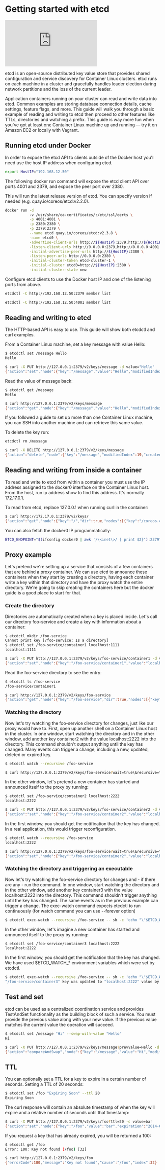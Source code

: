 # Getting started with etcd

![Origin Link](https://coreos.com/etcd/docs/latest/getting-started-with-etcd.html)

etcd is an open-source distributed key value store that provides shared
configuration and service discovery for Container Linux clusters. etcd runs on
each machine in a cluster and gracefully handles leader election during network
partitions and the loss of the current leader.

Application containers running on your cluster can read and write data into
etcd. Common examples are storing database connection details, cache settings,
feature flags, and more. This guide will walk you through a basic example of
reading and writing to etcd then proceed to other features like TTLs,
directories and watching a prefix. This guide is way more fun when you've got at
least one Container Linux machine up and running — try it on Amazon EC2 or
locally with Vagrant.

## Running etcd under Docker

In order to expose the etcd API to clients outside of the Docker host you'll
need use the host IP address when configuring etcd.

```bash
export HostIP="192.168.12.50"
```

The following docker run command will expose the etcd client API over ports 4001
and 2379, and expose the peer port over 2380.

This will run the latest release version of etcd. You can specify version if
needed (e.g. quay.io/coreos/etcd:v2.2.0).

```bash
docker run -d
           -v /usr/share/ca-certificates/:/etc/ssl/certs \
           -p 4001:4001 \
           -p 2380:2380 \
           -p 2379:2379 \
           --name etcd quay.io/coreos/etcd:v2.3.8 \
           -name etcd0 \
           -advertise-client-urls http://${HostIP}:2379,http://${HostIP}:4001 \
           -listen-client-urls http://0.0.0.0:2379,http://0.0.0.0:4001 \
           -initial-advertise-peer-urls http://${HostIP}:2380 \
           -listen-peer-urls http://0.0.0.0:2380 \
           -initial-cluster-token etcd-cluster-1 \
           -initial-cluster etcd0=http://${HostIP}:2380 \
           -initial-cluster-state new
```

Configure etcd clients to use the Docker host IP and one of the listening ports
from above.

```bash
etcdctl -C http://192.168.12.50:2379 member list

etcdctl -C http://192.168.12.50:4001 member list
```

## Reading and writing to etcd

The HTTP-based API is easy to use. This guide will show both etcdctl and curl
examples.

From a Container Linux machine, set a key message with value Hello:

```bash
$ etcdctl set /message Hello
Hello
```

```bash
$ curl -X PUT http://127.0.0.1:2379/v2/keys/message -d value="Hello"
{"action":"set","node":{"key":"/message","value":"Hello","modifiedIndex":4,"createdIndex":4}}
```

Read the value of message back:

```bash
$ etcdctl get /message
Hello
```

```bash
$ curl http://127.0.0.1:2379/v2/keys/message
{"action":"get","node":{"key":"/message","value":"Hello","modifiedIndex":4,"createdIndex":4}}
```

If you followed a guide to set up more than one Container Linux machine, you can
SSH into another machine and can retrieve this same value.

To delete the key run:

```bash
etcdctl rm /message
```

```bash
$ curl -X DELETE http://127.0.0.1:2379/v2/keys/message
{"action":"delete","node":{"key":"/message","modifiedIndex":19,"createdIndex":4}}
```

## Reading and writing from inside a container

To read and write to etcd from within a container you must use the IP address
assigned to the docker0 interface on the Container Linux host. From the host,
run ip address show to find this address. It's normally 172.17.0.1.

To read from etcd, replace 127.0.0.1 when running curl in the container:

```bash
$ curl http://172.17.0.1:2379/v2/keys/
{"action":"get","node":{"key":"/","dir":true,"nodes":[{"key":"/coreos.com","dir":true,"modifiedIndex":4,"createdIndex":4}]}}
```

You can also fetch the docker0 IP programmatically:

```bash
ETCD_ENDPOINT="$(ifconfig docker0 | awk '/\<inet\>/ { print $2}'):2379"
```

## Proxy example

Let's pretend we're setting up a service that consists of a few containers that
are behind a proxy container. We can use etcd to announce these containers when
they start by creating a directory, having each container write a key within
that directory and have the proxy watch the entire directory. We're going to
skip creating the containers here but the docker guide is a good place to start
for that.

### Create the directory

Directories are automatically created when a key is placed inside. Let's call
our directory foo-service and create a key with information about a container:

```bash
$ etcdctl mkdir /foo-service
Cannot print key [/foo-service: Is a directory]
$ etcdctl set /foo-service/container1 localhost:1111
localhost:1111
```

```bash
$ curl -X PUT http://127.0.0.1:2379/v2/keys/foo-service/container1 -d value="localhost:1111"
{"action":"set","node":{"key":"/foo-service/container1","value":"localhost:1111","modifiedIndex":17,"createdIndex":17}}
```

Read the foo-service directory to see the entry:

```bash
$ etcdctl ls /foo-service
/foo-service/container1
```

```bash
$ curl http://127.0.0.1:2379/v2/keys/foo-service
{"action":"get","node":{"key":"/foo-service","dir":true,"nodes":[{"key":"/foo-service/container1","value":"localhost:1111","modifiedIndex":17,"createdIndex":17}],"modifiedIndex":17,"createdIndex":17}}
```

### Watching the directory

Now let's try watching the foo-service directory for changes, just like our
proxy would have to. First, open up another shell on a Container Linux host in
the cluster. In one window, start watching the directory and in the other
window, add another key container2 with the value localhost:2222 into the
directory. This command shouldn't output anything until the key has changed.
Many events can trigger a change, including a new, updated, deleted or expired
key.

```bash
$ etcdctl watch --recursive /foo-service
```

```bash
$ curl http://127.0.0.1:2379/v2/keys/foo-service?wait=true\&recursive=true
```

In the other window, let's pretend a new container has started and announced
itself to the proxy by running:

```bash
$ etcdctl set /foo-service/container2 localhost:2222
localhost:2222
```

```bash
$ curl -X PUT http://127.0.0.1:2379/v2/keys/foo-service/container2 -d value="localhost:2222"
{"action":"set","node":{"key":"/foo-service/container2","value":"localhost:2222","modifiedIndex":23,"createdIndex":23}}
```

In the first window, you should get the notification that the key has changed.
In a real application, this would trigger reconfiguration.

```bash
$ etcdctl watch --recursive /foo-service
localhost:2222
```

```bash
$ curl http://127.0.0.1:2379/v2/keys/foo-service?wait=true\&recursive=true
{"action":"set","node":{"key":"/foo-service/container2","value":"localhost:2222","modifiedIndex":23,"createdIndex":23}}
```

### Watching the directory and triggering an executable

Now let's try watching the foo-service directory for changes and - if there are
any - run the command. In one window, start watching the directory and in the
other window, add another key container3 with the value localhost:2222 into the
directory. This command shouldn't trigger anything until the key has changed.
The same events as in the previous example can trigger a change. The exec-watch
command expects etcdctl to run continuously (for watch command you can use
--forever option)

```bash
$ etcdctl exec-watch --recursive /foo-service -- sh -c 'echo "\"$ETCD_WATCH_KEY\" key was updated to \"$ETCD_WATCH_VALUE\" value by \"$ETCD_WATCH_ACTION\" action"'
```

In the other window, let's imagine a new container has started and announced
itself to the proxy by running:

```bash
$ etcdctl set /foo-service/container3 localhost:2222
localhost:2222
```

In the first window, you should get the notification that the key has changed.
We have used $ETCD_WATCH_* environment variables which were set by etcdctl.

```bash
$ etcdctl exec-watch --recursive /foo-service -- sh -c 'echo "\"$ETCD_WATCH_KEY\" key was updated to \"$ETCD_WATCH_VALUE\" value by \"$ETCD_WATCH_ACTION\" action"'
"/foo-service/container3" key was updated to "localhost:2222" value by "set" action
```

## Test and set

etcd can be used as a centralized coordination service and provides TestAndSet
functionality as the building block of such a service. You must provide the
previous value along with your new value. If the previous value matches the
current value the operation will succeed.

```bash
$ etcdctl set /message "Hi" --swap-with-value "Hello"
Hi
```

```bash
$ curl -X PUT http://127.0.0.1:2379/v2/keys/message?prevValue=Hello -d value=Hi
{"action":"compareAndSwap","node":{"key":"/message","value":"Hi","modifiedIndex":28,"createdIndex":27}}
```

## TTL

You can optionally set a TTL for a key to expire in a certain number of seconds.
Setting a TTL of 20 seconds:

```bash
$ etcdctl set /foo "Expiring Soon" --ttl 20
Expiring Soon
```

The curl response will contain an absolute timestamp of when the key will expire
and a relative number of seconds until that timestamp:

```bash
$ curl -X PUT http://127.0.0.1:2379/v2/keys/foo?ttl=20 -d value=bar
{"action":"set","node":{"key":"/foo","value":"bar","expiration":"2014-02-10T19:54:49.357382223Z","ttl":20,"modifiedIndex":31,"createdIndex":31}}
```

If you request a key that has already expired, you will be returned a 100:

```bash
$ etcdctl get /foo
Error: 100: Key not found (/foo) [32]
```

```bash
$ curl http://127.0.0.1:2379/v2/keys/foo
{"errorCode":100,"message":"Key not found","cause":"/foo","index":32}
```
